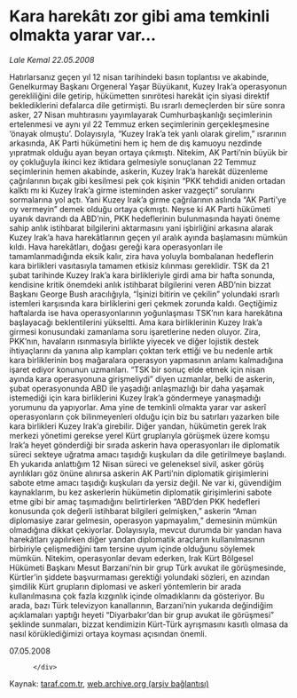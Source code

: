 # Kara harekâtı zor gibi ama temkinli olmakta yarar var...

*Lale Kemal 22.05.2008*

<div class="yazi">Hatırlarsanız geçen yıl 12 nisan tarihindeki basın toplantısı ve akabinde, Genelkurmay Başkanı Orgeneral Yaşar Büyükanıt, Kuzey Irak’a operasyonun gerekliliğini dile getirip, hükümetten sınırötesi harekât için siyasi direktif beklediklerini defalarca dile getirmişti. Bu ısrarlı demeçlerden bir süre sonra asker, 27 Nisan muhtırasını yayımlayarak Cumhurbaşkanlığı seçimlerinin ertelenmesi ve aynı yıl 22 Temmuz erken seçimlerinin gerçekleşmesine ‘önayak olmuştu’. Dolayısıyla, “Kuzey Irak’a tek yanlı olarak girelim,” ısrarının arkasında, AK Parti hükümetini hem iç hem de dış kamuoyu nezdinde yıpratmak olduğu ayan beyan ortaya çıkmıştı. 
Nitekim, AK Parti’nin büyük bir oy çokluğuyla ikinci kez iktidara gelmesiyle sonuçlanan 22 Temmuz seçimlerinin hemen akabinde, askerin, Kuzey Irak’a harekât düzenleme çağrılarının bıçak gibi kesilmesi pek çok kişinin “PKK tehdidi aniden ortadan kalktı mı ki Kuzey Irak’a girme isteminden asker vazgeçti” sorularını sormalarına yol açtı. Yani Kuzey Irak’a girme çağrılarının aslında “AK Parti’ye oy vermeyin” demek olduğu ortaya çıkmıştı.  
Neyse ki AK Parti hükümeti uyanık davrandı da ABD’nin, PKK hedeflerinin bulunmasında hayati öneme sahip anlık istihbarat bilgilerini aktarmasını yani işbirliğini arkasına alarak Kuzey Irak’a hava harekâtlarının geçen yıl aralık ayında başlamasını mümkün kıldı. 
Hava harekâtları, doğası gereği kara operasyonları ile tamamlanmadığında eksik kalır, zira hava yoluyla bombalanan hedeflerin kara birlikleri vasıtasıyla tamamen etkisiz kılınması gereklidir. TSK da 21 şubat tarihinde Kuzey Irak’a kara birlikleriyle girdi ama bir hafta sonunda, kendisine kritik önemdeki anlık istihbarat bilgilerini veren ABD’nin bizzat Başkanı George Bush aracılığıyla, “İşinizi bitirin ve çekilin” yolundaki ısrarlı istemleri karşısında kara birliklerini geri çekmek zorunda kaldı.
Geçtiğimiz haftalarda ise hava operasyonlarının yoğunlaşması TSK’nın kara harekâtına başlayacağı beklentilerini yükseltti. Ama kara birliklerinin Kuzey Irak’a girmesi konusundaki zamanlama soru işaretlerine neden oluyor. Zira, PKK’nın, havaların ısınmasıyla birlikte yiyecek ve diğer lojistik destek ihtiyaçlarını da yanına alıp kampları çoktan terk ettiği ve bu nedenle artık kara birliklerinin boş mağaralara operasyon yapmasının anlamı kalmadığına işaret ediyor konunun uzmanları. 
“TSK bir sonuç elde etmek için nisan ayında kara operasyonuna girişmeliydi” diyen uzmanlar, belki de askerin, şubat operasyonunda ABD ile yaşadığı anlaşmazlığı bir daha yaşamak istemediği için kara birliklerini Kuzey Irak’a göndermeye yanaşmadığı yorumunu da yapıyorlar.  
Ama yine de temkinli olmakta yarar var askerî operasyonların çok bilinmeyenleri olduğu için biz bu satırları yazarken bile kara birlikleri Kuzey Irak’a girebilir. 
Diğer yandan, hükümetin gerek Irak merkezi yönetimi gerekse yerel Kürt gruplarıyla görüşmek üzere komşu Irak’a heyet gönderdiği bir sırada askerin hava operasyonları ile diplomatik süreci sekteye uğratma amacı taşıdığı kuşkuları da dile getirilmeye başlandı. Eh yukarıda anlattığım 12 Nisan süreci ve geleneksel sivil, asker görüş ayrılıkları göz önüne alınırsa askerin AK Parti’nin diplomatik girişimlerini sabote etme amacı taşıdığı kuşkuları da yersiz değil.
Ne var ki, güvendiğim kaynaklarım, bu kez askerlerin hükümetin diplomatik girişimlerini sabote etme gibi bir amaç taşımadığını belirtirlerken “ABD’den PKK hedefleri konusunda çok değerli istihbarat bilgileri gelmişken,” askerin “Aman diplomasiye zarar gelmesin, operasyon yapmayalım,” demesinin mümkün olmadığına dikkat çekiyorlar. 
Dolayısıyla, mevcut durumda bir yandan hava harekâtları yapılırken diğer yandan diplomatik araçların kullanılmasının birbiriyle çelişmediğini tam tersine uyum içinde olduğunu söylemek mümkün.
Nitekim, operasyonlar devam ederken, Irak Kürt Bölgesel Hükümeti Başkanı Mesut Barzani’nin bir grup Türk avukat ile görüşmesinde, Kürtler’in şiddete başvurmaması gerektiği yolundaki sözleri, en azından şimdilik Kürt grupların diplomasi ve askerî yöntemlerin bir arada kullanılmasına çok fazla kızgınlık içinde olmadıklarını da gösteriyor. 
Bu arada, bazı Türk televizyon kanallarının, Barzani’nin yukarıda değindiğim açıklamaları yaptığı heyeti “Diyarbakır’dan bir grup avukat ile görüşmesi” şeklinde sunmaları, bizzat kendimizin Kürt-Türk ayrışmasını kasıtlı olmasa da nasıl körüklediğimizi ortaya koyması açısından önemli.

07.05.2008
                                    
          
          
          
          </div>

Kaynak: [taraf.com.tr](http://www.taraf.com.tr/lale-kemal/makale-kara-harekati-zor-gibi-ama-temkinli-olmakta-yarar.htm), [web.archive.org (arşiv bağlantısı)](http://web.archive.org/web/20130816061702/http://www.taraf.com.tr/lale-kemal/makale-kara-harekati-zor-gibi-ama-temkinli-olmakta-yarar.htm)
